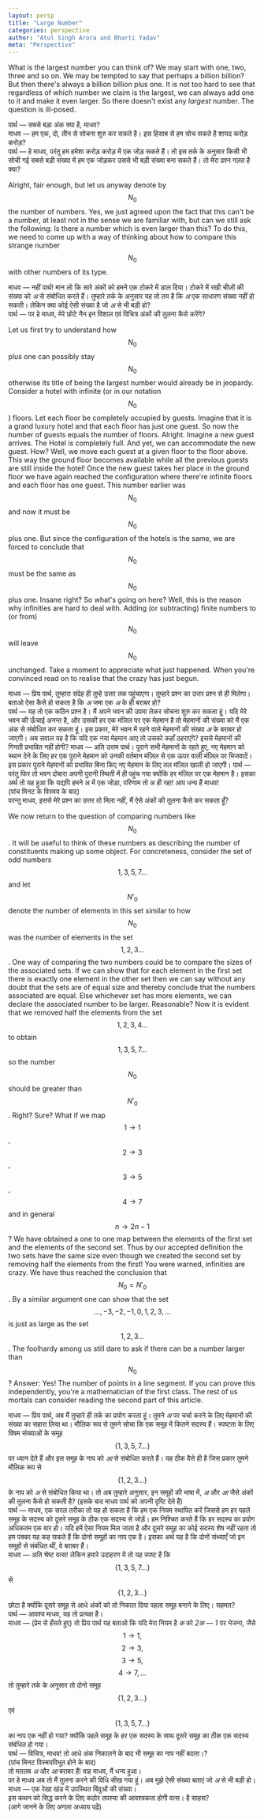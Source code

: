 ```yaml
---
layout: persp
title: "Large Number"
categories: perspective
author: "Atul Singh Arora and Bharti Yadav"
meta: "Perspective"
---
```


What is the largest number you can think of? We may start with one, two, three and so on. We may be tempted to say that perhaps a billion billion? But then there's always a billion billion plus one. It is not too hard to see that regardless of which number we claim is the largest, we can always add one to it and make it even larger. So there doesn't exist any *largest* number. The question is ill-posed. 

पार्थ — सबसे बड़ा अंक क्या है, माधव?  
माधव — हम एक, दो, तीन से सोचना शुरु कर सकते है। इस हिसाब से हम सोच सकते है शायद करोड़ करोड़?  
पार्थ — हे माधव, परंतु हम हमेशा करोड़ करोड़ में एक जोड़ सकते हैं। तो इस तर्क के अनुसार किसी भी सोची गई सबसे बड़ी संख्या में हम एक जोड़कर उससे भी बड़ी संख्या बना सकते हैं। तो मेरा प्रश्न गलत है क्या?

Alright, fair enough, but let us anyway denote by $$N_0​$$ the number of numbers. Yes, we just agreed upon the fact that this can't be a number, at least not in the sense we are familiar with, but can we still ask the following: Is there a number which is even larger than this? To do this, we need to come up with a way of thinking about how to compare this strange number $$N_0​$$ with other numbers of its type.

माधव — नहीं पार्थ! मान लो कि सारे अंकों को हमने एक टोकरे में डाल दिया। टोकरे में रखी चीज़ों की संख्या को *अ*  से संबोधित करते हैं। तुम्हारे तर्क के अनुसार यह तो तय है कि *अ*  एक साधारण संख्या नहीं हो सकती। लेकिन क्या कोई ऐसी संख्या है जो *अ*  से भी बड़ी हो?  
पार्थ — पर हे माधव, मेरे छोटे नैन इन विशाल एवं विचित्र अंकों की तुलना कैसे करेंगे?  

Let us first try to understand how $$N_0$$ plus one can possibly stay $$N_0$$ otherwise its title of being the largest number would already be in jeopardy. Consider a hotel with infinite (or in our notation $$N_0$$) floors. Let each floor be completely occupied by guests. Imagine that it is a grand luxury hotel and that each floor has just one guest. So now the number of guests equals the number of floors. Alright. Imagine a new guest arrives. The Hotel is completely full. And yet, we can accommodate the new guest. How? Well, we move each guest at a given floor to the floor above. This way the ground floor becomes available while all the previous guests are still inside the hotel! Once the new guest takes her place in the ground floor we have again reached the configuration where there're infinite floors and each floor has one guest. This number earlier was $$N_0$$ and now it must be $$N_0$$ plus one. But since the configuration of the hotels is the same, we are forced to conclude that $$N_0$$ must be the same as $$N_0$$ plus one. Insane right? So what's going on here? Well, this is the reason why infinities are hard to deal with. Adding (or subtracting) finite numbers to (or from) $$N_0$$ will leave $$N_0$$ unchanged. Take a moment to appreciate what just happened. When you're convinced read on to realise that the crazy has just begun.

माधव — प्रिय पार्थ, तुम्हारा संदेह ही तुम्हे उत्तर तक पहुंचाएगा। तुम्हारे प्रश्न का उत्तर प्रश्न से ही मिलेगा। बताओ ऐसा कैसे हो सकता है कि *अ*  जमा एक *अ*  के ही बराबर हो?  
पार्थ —  यह तो एक कठिन प्रश्न है। मैं अपने भवन की उपमा लेकर सोचना शुरु कर सकता हूं। यदि मेरे भवन की ऊँचाई अनन्त है, और उसकी हर एक मंज़िल पर एक मेहमान है तो मेहमानों की संख्या को मैं एक अंक से संबोधित कर सकता हूं। इस प्रकार, मेरे भवन में रहने वाले मेहमानों की संख्या *अ*  के बराबर हो जाएगी। अब सवाल यह है कि यदि एक नया मेहमान आए तो उसको कहाँ ठहराएंगे? इससे मेहमानों की गिनती प्रभावित नहीं होगी? 
माधव — अति उत्तम पार्थ। पुराने सभी मेहमानों के रहते हुए, नए मेहमान को स्थान देने के लिए हर एक पुराने मेहमान को उनकी वर्तमान मंज़िल से एक ऊपर वाली मंज़िल पर भिजवादें। इस प्रकार पुराने मेहमानों को प्रभावित बिना किए नए मेहमान के लिए तल मंज़िल खाली हो जाएगी। 
पार्थ — परंतु फिर तो भवन दोबारा अपनी पुरानी स्थिती में ही पहुंच गया क्योंकि हर मंज़िल पर एक मेहमान है। इसका अर्थ तो यह हुआ कि यद्यपि हमने अ में एक जोड़ा, परिणाम तो अ ही रहा! आप धन्य हैं माधव!   
(पांच मिनट के विस्मय के बाद)    
परन्तु माधव, इससे मेरे प्रश्न का उत्तर तो मिला नहीं, मैं ऐसे अंकों की तुलना कैसे कर सकता हूँ? 

We now return to the question of comparing numbers like $$N_0$$. It will be useful to think of these numbers as describing the number of constituents making up some object. For concreteness, consider the set of odd numbers $$1,3,5,7\dots$$ and let $$N'_0$$ denote the number of elements in this set similar to how $$N_0$$ was the number of elements in the set $$1,2,3\dots $$. One way of comparing the two numbers could be to compare the sizes of the associated sets. If we can show that for each element in the first set there is exactly one element in the other set then we can say without any doubt that the sets are of equal size and thereby conclude that the numbers associated are equal. Else whichever set has more elements, we can declare the associated number to be larger. Reasonable? Now it is evident that we removed half the elements from the set $$1,2,3,4\dots$$ to obtain $$1,3,5,7\dots$$ so the number $$N_0$$  should be greater than $$N'_0$$. Right? Sure? What if we map $$1\to 1$$, $$2\to 3$$, $$3\to 5$$, $$4\to 7$$ and in general $$n\to 2n-1$$? We have obtained a one to one map between the elements of the first set and the elements of the second set. Thus by our accepted definition the two sets have the same size even though we created the second set by removing half the elements from the first! You were warned, infinities are crazy. We have thus reached the conclusion that $$N_0=N'_0$$. By a similar argument one can show that the set $$ \dots, -3,-2,-1,0,1,2,3,\dots $$ is just as large as the set $$1,2,3\dots$$ .  The foolhardy among us still dare to ask if there can be a number larger than $$N_0$$? Answer: Yes! The number of points in a line segment. If you can prove this independently, you're a mathematician of the first class. The rest of us mortals can consider reading the second part of this article.

माधव — प्रिय पार्थ, अब मैं तुम्हारे ही तर्क का प्रयोग करता हूं। तुमने *अ*  पर चर्चा करने के लिए मेहमानों की संख्या का सहारा लिया था। मौलिक रूप से तुमने सोचा कि एक समूह में कितने सदस्य हैं। स्पष्टता के लिए विषम संख्याओं के समूह $$\{1,3,5,7\dots\}$$ पर ध्यान देते हैं और इस समूह के नाप को *आ*  से संबोधित करते हैं। यह ठीक वैसे ही है जिस प्रकार तुमने मौलिक रूप से $$\{1,2,3\dots \}$$ के नाप को *अ*  से संबोधित किया था। तो अब तुम्हारे अनुसार, इन समूहों की भाषा में, *अ*  और *आ*  जैसे अंकों की तुलना कैसे हो सकती है?
(इसके बाद माधव पार्थ को अपनी दृष्टि देते हैं)   
पार्थ — माधव, एक सरल तरीका तो यह हो सकता है कि हम एक नियम स्थापित करें जिससे हम हर पहले समूह के सदस्य को दूसरे समूह के ठीक एक सदस्य से जोड़ें। हम निश्चित करते हैं कि हर सदस्य का प्रयोग अधिकतम एक बार हो। यदि हमें ऐसा नियम मिल जाता है और दूसरे समूह का कोई सदस्य शेष नहीं रहता तो हम पक्का यह कह सकते हैं कि दोनो समूहों का नाप एक है। इसका अर्थ यह है कि दोनों संथ्याएँ जो इन समूहों से संबंधित थीं, वे बराबर हैं।   
माधव — अति श्रेष्ट वत्स! लेकिन हमारे उदाहरण में तो यह स्पष्ट है कि $$\{ 1,3,5,7 \dots \}$$ से $$\{ 1,2,3 \dots  \}$$ छोटा है क्योंकि दूसरे समूह से आधे अंकों को तो निकाल दिया पहला समूह बनाने के लिए। सहमत?    
पार्थ — आवश्य माधव, यह तो प्रत्यक्ष है।   
माधव — (प्रेम से हँसते हुए) तो प्रिय पार्थ यह बताओ कि यदि मेरा नियम है *क*  को *2क — 1* पर भेजना, जैसे $$1\to 1,$$ $$2\to 3,$$ $$3\to 5,$$ $$4\to 7, \dots $$ तो तुम्हारे तर्क के अनुसार तो दोनो समूह $$\{ 1, 2 ,3 \dots \}$$ एवं $$\{ 1,3,5,7 \dots  \}$$ का नाप एक नहीं हो गया?  क्योंकि पहले समूह के हर एक सदस्य के साथ दूसरे समूह का ठीक एक सदस्य संबंधित हो गया।    
पार्थ — विचित्र, माधव! तो आधे अंक निकालने के बाद भी समूह का नाप नहीं बदला।?   
(पांच मिनट विस्मयविभूत होने के बाद)   
तो मतलब *अ*  और *आ*  बराबर हैं! वाह माधव, मैं धन्य हुआ।   
पर हे माधव अब तो मैं तुलना करने की विधि सीख गया हूं। अब मुझे ऐसी संख्या बताएं जो *अ*  से भी बड़ी हो।    
माधव — एक रेखा खंड में उपस्थित बिंदुओं की संख्या।  
इस कथन को सिद्ध करने के लिए कठोर तपस्या की आवश्यकता होगी वत्स। है साहस?   
(आगे जानने के लिए अगला अध्याय पढ़ें)

 